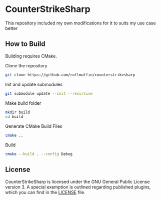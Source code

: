 # CounterStrikeSharp
This repository included my own modifications for it to suits my use case better

## How to Build
Building requires CMake.

Clone the repository
```bash
git clone https://github.com/roflmuffin/counterstrikesharp
```

Init and update submodules
```bash
git submodule update --init --recursive
```

Make build folder
```bash
mkdir build
cd build
```

Generate CMake Build Files
```bash
cmake ..
```

Build
```bash
cmake --build . --config Debug
```

License
-------
CounterStrikeSharp is licensed under the GNU General Public License version 3. A special exemption is outlined regarding published plugins, which you can find in the [LICENSE](LICENSE) file.
